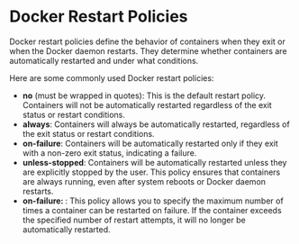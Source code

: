 # Docker Restart Policies

Docker restart policies define the behavior of containers when they exit or when the Docker daemon restarts. They determine whether containers are automatically restarted and under what conditions.

Here are some commonly used Docker restart policies:

- **no** (must be wrapped in quotes): This is the default restart policy. Containers will not be automatically restarted regardless of the exit status or restart conditions.
- **always**: Containers will always be automatically restarted, regardless of the exit status or restart conditions.
- **on-failure**: Containers will be automatically restarted only if they exit with a non-zero exit status, indicating a failure.
- **unless-stopped**: Containers will be automatically restarted unless they are explicitly stopped by the user. This policy ensures that containers are always running, even after system reboots or Docker daemon restarts.
- **on-failure: <max-retries>**: This policy allows you to specify the maximum number of times a container can be restarted on failure. If the container exceeds the specified number of restart attempts, it will no longer be automatically restarted.
